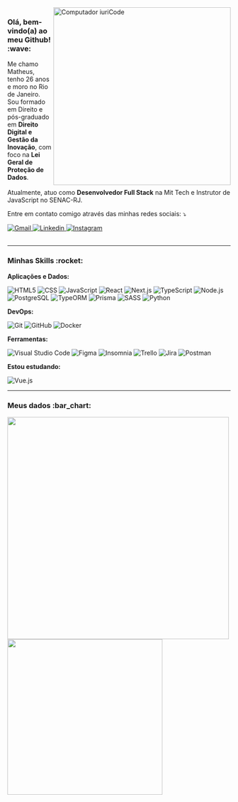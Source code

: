 <img src="https://raw.githubusercontent.com/MicaelliMedeiros/micaellimedeiros/master/image/computer-illustration.png" min-width="400px" max-width="400px" width="400px" align="right" alt="Computador iuriCode">

<h3>Olá, bem-vindo(a) ao meu Github! :wave:</h3>

<p align="left"> 
  Me chamo Matheus, tenho 26 anos e moro no Rio de Janeiro. Sou formado em Direito e pós-graduado em <strong>Direito Digital e Gestão da Inovação</strong>, com foco na <strong>Lei Geral de Proteção de Dados</strong>.
  </br>
  </br>
  Atualmente, atuo como <strong>Desenvolvedor Full Stack</strong> na Mit Tech e Instrutor de JavaScript no SENAC-RJ.
</p>

<p align="left">
  Entre em contato comigo através das minhas redes sociais: ⤵️
</p>

<div align="left">
  <a href="mailto:matheusfelipetp@outlook.com" target="_blank">
    <img src="https://img.shields.io/badge/-Gmail-FF0000?style=flat-square&labelColor=FF0000&logo=gmail&logoColor=white&link=mailto:matheusfelipetp@outlook.com" alt="Gmail"/>
  </a>

  <a href="https://www.linkedin.com/in/matheusfelipetp" target="_blank">
    <img src="https://img.shields.io/badge/-Linkedin-0e76a8?style=flat-square&logo=Linkedin&logoColor=white&link=https://www.linkedin.com/in/matheusfelipetp" alt="Linkedin" />
  </a>

  <a href="https://instagram.com/matheusfelipetp" target="_blank">
    <img src="https://img.shields.io/badge/-Instagram-DF0174?style=flat-square&labelColor=DF0174&logo=instagram&logoColor=white&link=https://instagram.com/matheusfelipetp" alt="Instagram">
  </a>
  
</div>  

</br>

---

<h3>Minhas Skills :rocket:</h3>

  **Aplicações e Dados:**

  ![HTML5](https://img.shields.io/badge/-HTML5-333333?style=flat&logo=HTML5)
  ![CSS](https://img.shields.io/badge/-CSS-333333?style=flat&logo=CSS3&logoColor=1572B6)
  ![JavaScript](https://img.shields.io/badge/-JavaScript-333333?style=flat&logo=javascript)
  ![React](https://img.shields.io/badge/-React-333333?style=flat&logo=react)
  ![Next.js](https://img.shields.io/badge/-Next.js-333333?style=flat&logo=Next.js)
  ![TypeScript](https://img.shields.io/badge/-TypeScript-333333?style=flat&logo=TypeScript)
  ![Node.js](https://img.shields.io/badge/-Node.js-333333?style=flat&logo=Node.js)
  ![PostgreSQL](https://img.shields.io/badge/-PostgreSQL-333333?style=flat&logo=PostgreSQL)
  ![TypeORM](https://img.shields.io/badge/-TypeORM-333333?style=flat&logo=TypeORM)
  ![Prisma](https://img.shields.io/badge/-Prisma-333333?style=flat&logo=Prisma)
  ![SASS](https://img.shields.io/badge/-SASS-333333?style=flat&logo=SASS)
  ![Python](https://img.shields.io/badge/-Python-333333?style=flat&logo=Python)

**DevOps:**

  ![Git](https://img.shields.io/badge/-Git-333333?style=flat&logo=git)
  ![GitHub](https://img.shields.io/badge/-GitHub-333333?style=flat&logo=github)
  ![Docker](https://img.shields.io/badge/-Docker-333333?style=flat&logo=Docker)

**Ferramentas:**

  ![Visual Studio Code](https://img.shields.io/badge/-Visual%20Studio%20Code-333333?style=flat&logo=visual-studio-code&logoColor=007ACC)
  ![Figma](https://img.shields.io/badge/-Figma-333333?style=flat&logo=figma&logoColor=fff)
  ![Insomnia](https://img.shields.io/badge/-Insomnia-333333?style=flat&logo=insomnia)
  ![Trello](https://img.shields.io/badge/-Trello-333333?style=flat&logo=trello&logoColor=007ACC)
  ![Jira](https://img.shields.io/badge/-Jira-333333?style=flat&logo=jira&logoColor=007ACC)
  ![Postman](https://img.shields.io/badge/-Postman-333333?style=flat&logo=postman&logoColor=007ACC)
  
**Estou estudando:**
  
  ![Vue.js](https://img.shields.io/badge/-Vue.js-333333?style=flat&logo=Vue.js)

---
  
<h3>Meus dados :bar_chart:</h3>
  
  <div>
      <a href="https://github.com/matheusfelipetp">
      <img width="500px" src="https://github-readme-stats.vercel.app/api?username=matheusfelipetp&show_icons=true&theme=tokyonight&include_all_commits=true&count_private=true"/>
      <img width="350px" src="https://github-readme-stats.vercel.app/api/top-langs/?username=matheusfelipetp&layout=compact&langs_count=7&theme=tokyonight"/>
  </div>
    
